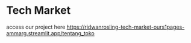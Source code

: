 # Tech Market
access our project here
https://ridwanrosling-tech-market-ours1pages-ammarg.streamlit.app/tentang_toko

